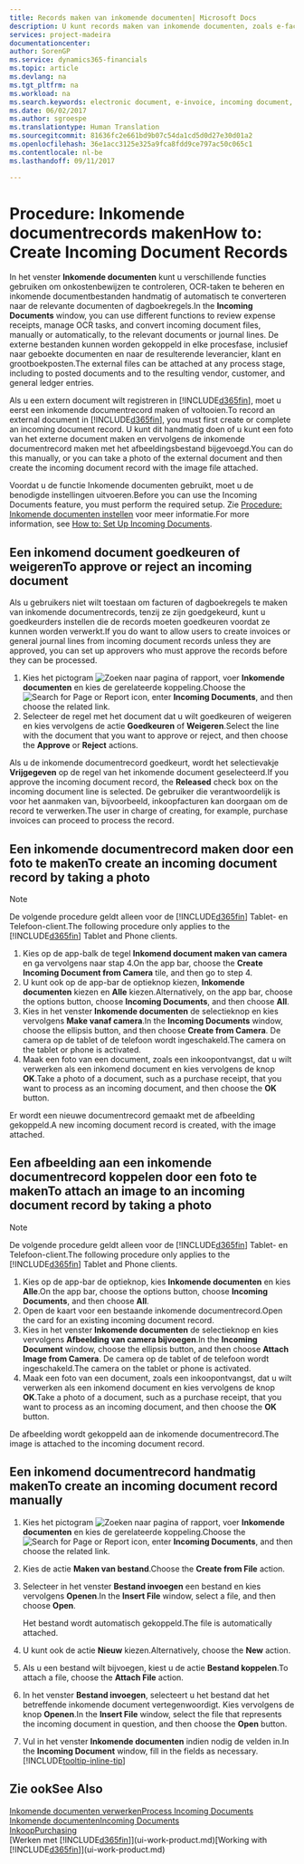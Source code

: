 ```yaml
---
title: Records maken van inkomende documenten| Microsoft Docs
description: U kunt records maken van inkomende documenten, zoals e-facturen, en OCR-taken, eCommerce en documentuitwisseling beheren.
services: project-madeira
documentationcenter: 
author: SorenGP
ms.service: dynamics365-financials
ms.topic: article
ms.devlang: na
ms.tgt_pltfrm: na
ms.workload: na
ms.search.keywords: electronic document, e-invoice, incoming document, OCR, ecommerce, document exchange, import invoice
ms.date: 06/02/2017
ms.author: sgroespe
ms.translationtype: Human Translation
ms.sourcegitcommit: 81636fc2e661bd9b07c54da1cd5d0d27e30d01a2
ms.openlocfilehash: 36e1acc3125e325a9fca8fdd9ce797ac50c065c1
ms.contentlocale: nl-be
ms.lasthandoff: 09/11/2017

---
```

# <a name="how-to-create-incoming-document-records"></a><span data-ttu-id="8ccbd-103">Procedure: Inkomende documentrecords maken</span><span class="sxs-lookup"><span data-stu-id="8ccbd-103">How to: Create Incoming Document Records</span></span>
<span data-ttu-id="8ccbd-104">In het venster **Inkomende documenten** kunt u verschillende functies gebruiken om onkostenbewijzen te controleren, OCR-taken te beheren en inkomende documentbestanden handmatig of automatisch te converteren naar de relevante documenten of dagboekregels.</span><span class="sxs-lookup"><span data-stu-id="8ccbd-104">In the **Incoming Documents** window, you can use different functions to review expense receipts, manage OCR tasks, and convert incoming document files, manually or automatically, to the relevant documents or journal lines.</span></span> <span data-ttu-id="8ccbd-105">De externe bestanden kunnen worden gekoppeld in elke procesfase, inclusief naar geboekte documenten en naar de resulterende leverancier, klant en grootboekposten.</span><span class="sxs-lookup"><span data-stu-id="8ccbd-105">The external files can be attached at any process stage, including to posted documents and to the resulting vendor, customer, and general ledger entries.</span></span>

<span data-ttu-id="8ccbd-106">Als u een extern document wilt registreren in [!INCLUDE[d365fin](includes/d365fin_md.md)], moet u eerst een inkomende documentrecord maken of voltooien.</span><span class="sxs-lookup"><span data-stu-id="8ccbd-106">To record an external document in [!INCLUDE[d365fin](includes/d365fin_md.md)], you must first create or complete an incoming document record.</span></span> <span data-ttu-id="8ccbd-107">U kunt dit handmatig doen of u kunt een foto van het externe document maken en vervolgens de inkomende documentrecord maken met het afbeeldingsbestand bijgevoegd.</span><span class="sxs-lookup"><span data-stu-id="8ccbd-107">You can do this manually, or you can take a photo of the external document and then create the incoming document record with the image file attached.</span></span>

<span data-ttu-id="8ccbd-108">Voordat u de functie Inkomende documenten gebruikt, moet u de benodigde instellingen uitvoeren.</span><span class="sxs-lookup"><span data-stu-id="8ccbd-108">Before you can use the Incoming Documents feature, you must perform the required setup.</span></span> <span data-ttu-id="8ccbd-109">Zie [Procedure: Inkomende documenten instellen](across-how-setup-income-documents.md) voor meer informatie.</span><span class="sxs-lookup"><span data-stu-id="8ccbd-109">For more information, see [How to: Set Up Incoming Documents](across-how-setup-income-documents.md).</span></span>

## <a name="to-approve-or-reject-an-incoming-document"></a><span data-ttu-id="8ccbd-110">Een inkomend document goedkeuren of weigeren</span><span class="sxs-lookup"><span data-stu-id="8ccbd-110">To approve or reject an incoming document</span></span>
<span data-ttu-id="8ccbd-111">Als u gebruikers niet wilt toestaan om facturen of dagboekregels te maken van inkomende documentrecords, tenzij ze zijn goedgekeurd, kunt u goedkeurders instellen die de records moeten goedkeuren voordat ze kunnen worden verwerkt.</span><span class="sxs-lookup"><span data-stu-id="8ccbd-111">If you do want to allow users to create invoices or general journal lines from incoming document records unless they are approved, you can set up approvers who must approve the records before they can be processed.</span></span>

1. <span data-ttu-id="8ccbd-112">Kies het pictogram ![Zoeken naar pagina of rapport](media/ui-search/search_small.png "pictogram Zoeken naar pagina of rapport"), voer **Inkomende documenten** en kies de gerelateerde koppeling.</span><span class="sxs-lookup"><span data-stu-id="8ccbd-112">Choose the ![Search for Page or Report](media/ui-search/search_small.png "Search for Page or Report icon") icon, enter **Incoming Documents**, and then choose the related link.</span></span>
2. <span data-ttu-id="8ccbd-113">Selecteer de regel met het document dat u wilt goedkeuren of weigeren en kies vervolgens de actie **Goedkeuren** of **Weigeren**.</span><span class="sxs-lookup"><span data-stu-id="8ccbd-113">Select the line with the document that you want to approve or reject, and then choose the **Approve** or **Reject** actions.</span></span>

<span data-ttu-id="8ccbd-114">Als u de inkomende documentrecord goedkeurt, wordt het selectievakje **Vrijgegeven** op de regel van het inkomende document geselecteerd.</span><span class="sxs-lookup"><span data-stu-id="8ccbd-114">If you approve the incoming document record, the **Released** check box on the incoming document line is selected.</span></span> <span data-ttu-id="8ccbd-115">De gebruiker die verantwoordelijk is voor het aanmaken van, bijvoorbeeld, inkoopfacturen kan doorgaan om de record te verwerken.</span><span class="sxs-lookup"><span data-stu-id="8ccbd-115">The user in charge of creating, for example, purchase invoices can proceed to process the record.</span></span>

## <a name="to-create-an-incoming-document-record-by-taking-a-photo"></a><span data-ttu-id="8ccbd-116">Een inkomende documentrecord maken door een foto te maken</span><span class="sxs-lookup"><span data-stu-id="8ccbd-116">To create an incoming document record by taking a photo</span></span>
> [!NOTE]  
>   <span data-ttu-id="8ccbd-117">De volgende procedure geldt alleen voor de [!INCLUDE[d365fin](includes/d365fin_md.md)] Tablet- en Telefoon-client.</span><span class="sxs-lookup"><span data-stu-id="8ccbd-117">The following procedure only applies to the [!INCLUDE[d365fin](includes/d365fin_md.md)] Tablet and Phone clients.</span></span>

1. <span data-ttu-id="8ccbd-118">Kies op de app-balk de tegel **Inkomend document maken van camera** en ga vervolgens naar stap 4.</span><span class="sxs-lookup"><span data-stu-id="8ccbd-118">On the app bar, choose the **Create Incoming Document from Camera** tile, and then go to step 4.</span></span>
2. <span data-ttu-id="8ccbd-119">U kunt ook op de app-bar de optieknop kiezen, **Inkomende documenten** kiezen en **Alle** kiezen.</span><span class="sxs-lookup"><span data-stu-id="8ccbd-119">Alternatively, on the app bar, choose the options button, choose **Incoming Documents**, and then choose **All**.</span></span>
3. <span data-ttu-id="8ccbd-120">Kies in het venster **Inkomende documenten** de selectieknop en kies vervolgens **Make vanaf camera**.</span><span class="sxs-lookup"><span data-stu-id="8ccbd-120">In the **Incoming Documents** window, choose the ellipsis button, and then choose **Create from Camera**.</span></span> <span data-ttu-id="8ccbd-121">De camera op de tablet of de telefoon wordt ingeschakeld.</span><span class="sxs-lookup"><span data-stu-id="8ccbd-121">The camera on the tablet or phone is activated.</span></span>
4. <span data-ttu-id="8ccbd-122">Maak een foto van een document, zoals een inkoopontvangst, dat u wilt verwerken als een inkomend document en kies vervolgens de knop **OK**.</span><span class="sxs-lookup"><span data-stu-id="8ccbd-122">Take a photo of a document, such as a purchase receipt, that you want to process as an incoming document, and then choose the **OK** button.</span></span>

<span data-ttu-id="8ccbd-123">Er wordt een nieuwe documentrecord gemaakt met de afbeelding gekoppeld.</span><span class="sxs-lookup"><span data-stu-id="8ccbd-123">A new incoming document record is created, with the image attached.</span></span>

## <a name="to-attach-an-image-to-an-incoming-document-record-by-taking-a-photo"></a><span data-ttu-id="8ccbd-124">Een afbeelding aan een inkomende documentrecord koppelen door een foto te maken</span><span class="sxs-lookup"><span data-stu-id="8ccbd-124">To attach an image to an incoming document record by taking a photo</span></span>
> [!NOTE]  
>   <span data-ttu-id="8ccbd-125">De volgende procedure geldt alleen voor de [!INCLUDE[d365fin](includes/d365fin_md.md)] Tablet- en Telefoon-client.</span><span class="sxs-lookup"><span data-stu-id="8ccbd-125">The following procedure only applies to the [!INCLUDE[d365fin](includes/d365fin_md.md)] Tablet and Phone clients.</span></span>

1. <span data-ttu-id="8ccbd-126">Kies op de app-bar de optieknop, kies **Inkomende documenten** en kies **Alle**.</span><span class="sxs-lookup"><span data-stu-id="8ccbd-126">On the app bar, choose the options button, choose **Incoming Documents**, and then choose **All**.</span></span>
2. <span data-ttu-id="8ccbd-127">Open de kaart voor een bestaande inkomende documentrecord.</span><span class="sxs-lookup"><span data-stu-id="8ccbd-127">Open the card for an existing incoming document record.</span></span>
3. <span data-ttu-id="8ccbd-128">Kies in het venster **Inkomende documenten** de selectieknop en kies vervolgens **Afbeelding van camera bijvoegen**.</span><span class="sxs-lookup"><span data-stu-id="8ccbd-128">In the **Incoming Document** window, choose the ellipsis button, and then choose **Attach Image from Camera**.</span></span> <span data-ttu-id="8ccbd-129">De camera op de tablet of de telefoon wordt ingeschakeld.</span><span class="sxs-lookup"><span data-stu-id="8ccbd-129">The camera on the tablet or phone is activated.</span></span>
4. <span data-ttu-id="8ccbd-130">Maak een foto van een document, zoals een inkoopontvangst, dat u wilt verwerken als een inkomend document en kies vervolgens de knop **OK**.</span><span class="sxs-lookup"><span data-stu-id="8ccbd-130">Take a photo of a document, such as a purchase receipt, that you want to process as an incoming document, and then choose the **OK** button.</span></span>

<span data-ttu-id="8ccbd-131">De afbeelding wordt gekoppeld aan de inkomende documentrecord.</span><span class="sxs-lookup"><span data-stu-id="8ccbd-131">The image is attached to the incoming document record.</span></span>

## <a name="to-create-an-incoming-document-record-manually"></a><span data-ttu-id="8ccbd-132">Een inkomend documentrecord handmatig maken</span><span class="sxs-lookup"><span data-stu-id="8ccbd-132">To create an incoming document record manually</span></span>
1. <span data-ttu-id="8ccbd-133">Kies het pictogram ![Zoeken naar pagina of rapport](media/ui-search/search_small.png "pictogram Zoeken naar pagina of rapport"), voer **Inkomende documenten** en kies de gerelateerde koppeling.</span><span class="sxs-lookup"><span data-stu-id="8ccbd-133">Choose the ![Search for Page or Report](media/ui-search/search_small.png "Search for Page or Report icon") icon, enter **Incoming Documents**, and then choose the related link.</span></span>
2. <span data-ttu-id="8ccbd-134">Kies de actie **Maken van bestand**.</span><span class="sxs-lookup"><span data-stu-id="8ccbd-134">Choose the **Create from File** action.</span></span>  
3. <span data-ttu-id="8ccbd-135">Selecteer in het venster **Bestand invoegen** een bestand en kies vervolgens **Openen**.</span><span class="sxs-lookup"><span data-stu-id="8ccbd-135">In the **Insert File** window, select a file, and then choose **Open**.</span></span>

    <span data-ttu-id="8ccbd-136">Het bestand wordt automatisch gekoppeld.</span><span class="sxs-lookup"><span data-stu-id="8ccbd-136">The file is automatically attached.</span></span>
4. <span data-ttu-id="8ccbd-137">U kunt ook de actie **Nieuw** kiezen.</span><span class="sxs-lookup"><span data-stu-id="8ccbd-137">Alternatively, choose the **New** action.</span></span>
5. <span data-ttu-id="8ccbd-138">Als u een bestand wilt bijvoegen, kiest u de actie **Bestand koppelen**.</span><span class="sxs-lookup"><span data-stu-id="8ccbd-138">To attach a file, choose the **Attach File** action.</span></span>
6. <span data-ttu-id="8ccbd-139">In het venster **Bestand invoegen**, selecteert u het bestand dat het betreffende inkomende document vertegenwoordigt. Kies vervolgens de knop **Openen**.</span><span class="sxs-lookup"><span data-stu-id="8ccbd-139">In the **Insert File** window, select the file that represents the incoming document in question, and then choose the **Open** button.</span></span>
7. <span data-ttu-id="8ccbd-140">Vul in het venster **Inkomende documenten** indien nodig de velden in.</span><span class="sxs-lookup"><span data-stu-id="8ccbd-140">In the **Incoming Document** window, fill in the fields as necessary.</span></span> [!INCLUDE[tooltip-inline-tip](includes/tooltip-inline-tip_md.md)]

## <a name="see-also"></a><span data-ttu-id="8ccbd-141">Zie ook</span><span class="sxs-lookup"><span data-stu-id="8ccbd-141">See Also</span></span>
[<span data-ttu-id="8ccbd-142">Inkomende documenten verwerken</span><span class="sxs-lookup"><span data-stu-id="8ccbd-142">Process Incoming Documents</span></span>](across-process-income-documents.md)  
[<span data-ttu-id="8ccbd-143">Inkomende documenten</span><span class="sxs-lookup"><span data-stu-id="8ccbd-143">Incoming Documents</span></span>](across-income-documents.md)  
[<span data-ttu-id="8ccbd-144">Inkoop</span><span class="sxs-lookup"><span data-stu-id="8ccbd-144">Purchasing</span></span>](purchasing-manage-purchasing.md)  
<span data-ttu-id="8ccbd-145">[Werken met [!INCLUDE[d365fin](includes/d365fin_md.md)]](ui-work-product.md)</span><span class="sxs-lookup"><span data-stu-id="8ccbd-145">[Working with [!INCLUDE[d365fin](includes/d365fin_md.md)]](ui-work-product.md)</span></span>

